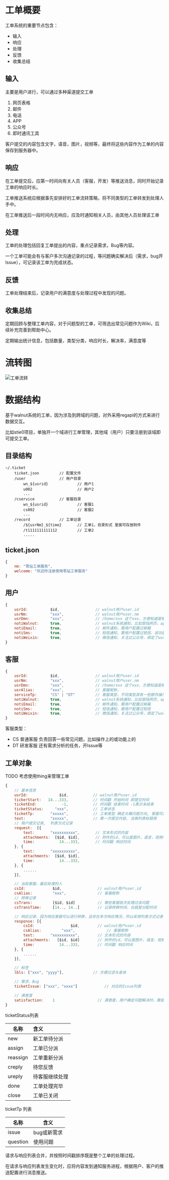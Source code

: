 # 工单概要

工单系统的重要节点包含：

* 输入
* 响应
* 处理
* 反馈
* 收集总结

## 输入

主要是用户进行，可以通过多种渠道提交工单

1. 网页表格
2. 邮件
2. 电话
3. APP
4. 公众号
5. 即时通讯工具


客户提交的内容包含文字，语音，图片，视频等，最终将这些内容作为工单的内容保存到服务器中。

## 响应

在工单提交后，应第一时间向有关人员（客服，开发）等推送消息，同时开始记录工单的响应时长。

工单推送系统应根据事先安排好的工单流转策略，将不同类型的工单转发到处理人手中。

在工单推送后一段时间内无响应，应及时通知相关人员，由其他人员处理该工单

## 处理

工单的处理包括回复工单提出的内容，重点记录需求，Bug等内容。

一个工单可能会有与客户多次沟通记录的过程，等问题确实解决后（需求，bug开Issue），可记录该工单为完成状态。

## 反馈

工单处理结束后，记录用户的满意度与处理过程中发现的问题。

## 收集总结

定期回顾与整理工单内容，对于问题型的工单，可筛选出常见问题作为Wiki，后续补充完善到帮助中心。

定期输出统计信息，包括数量，类型分类，响应时长，解决率，满意度等


# 流转图

![工单流转](media/%E5%B7%A5%E5%8D%95%E6%B5%81%E8%BD%AC.png)



# 数据结构

基于walnut系统的工单，因为涉及到跨域的问题，对外采用regapi的方式来进行数据交互。

比如stie0项目，单独开一个域进行工单管理，其他域（用户）只要注册到该域即可提交工单。


## 目录结构


```
~/.ticket
    ticket.json         // 配置文件
    /user               // 用户目录
        wn_${usrid}             // 用户1
        u002                    // 用户2
        ...
    /cservice           // 客服目录
        wn_${usrid}             // 客服1
        cs002                   // 客服2
        ...
    /record             // 工单记录
        /${usrNm}_${time}       // 工单1，目录形式 里面可存放附件
        /t1111111111112         // 工单2
        .....
```

## ticket.json

```js
{
    nm: "零站工单服务",
    welcome: "欢迎你注册使用零站工单服务"    
}
```

## 用户

```js
{
    usrId:          $id,                // walnut用户user.id
    usrNm:          "xxx",              // walnut用户user.nm
    usrDmn:         "xxx",              // /home/xxx 这个xxx，方便知道是哪个域
    notiWalnut:     true,               // walnut系统通知，比如登陆网页，app等
    notiEmail:      true,               // 邮件通知，需用户配置过邮箱
    notiSms:        true,               // 短信通知，需用户配置过短信，该功能可收费
    notiWeixin:     true,               // 微信通知，关注过公众号，绑定了walnut用户    
}

```


## 客服

```js
{
    usrId:          $id,                // walnut用户user.id
    usrNm:          "xxx",              // walnut用户user.nm
    usrDmn:         "xxx",              // /home/xxx 这个xxx，方便知道是哪个域
    usrAlias:       "xxx",              // 客服昵称，
    serviceTp:      "CS" | "DT"         // 客服类型，不同类型具有一些额外操作或流程
    notiWalnut:     true,               // walnut系统通知，比如登陆网页，app等
    notiEmail:      true,               // 邮件通知，需用户配置过邮箱
    notiSms:        true,               // 短信通知，需用户配置过短信
    notiWeixin:     true,               // 微信通知，关注过公众号，绑定了walnut用户    
}

```


客服类型：

* CS 普通客服 负责回答一些常见问题，比如操作上的或功能上的
* DT 研发客服 还有需求分析的任务，开Issue等

## 工单对象

TODO 考虑使用thing来管理工单


```js
{
    // 基本信息
    usrId:              $id,           // walnut用户user.id
    tickerStart:   14...333,           // 时间戳 开始时间 即提交时间
    ticketEnd:           -1,           // 时间戳 结束时间 -1表示未结束
    ticketStatus:     "xxx",           // 工单状态 
    ticketTp:       "xxxxx",           // 工单类型 确定大概问题方向, 客服可根据内容进行调整
    text:           "xxxxx",           // 第一次提交内容, 当做列表标题用
    // 用户提交记录,  列表方式记录
    request:  [{                       
        text:       "xxxxxxxxxx",       // 文本形式的内容
        attachments:  [$id, $id],       // 附件的id，可以是图片，语言，视频等
        time:           14...333,       // 时间戳 响应时间
    }, {                   
        text:       "xxxxxxxxxx",       
        attachments:  [$id, $id],       
        time:           14...333,       
    }, {
        ......
    }],

    // 当前客服，最后处理的人
    csId:            $id,                // walnut用户user.id
    csAlias:         "xxx",              // 客服昵称
    // 转移记录
    csTrans:         [$id, $id]          // 哪些客服依次处理过该问题
    csTransTime:     [14.., 14..]        // 记录转移时间，也就是分配时间

    // 响应记录，因为响应客服可以进行转移，且存在多次响应情况，所以采用列表方式记录
    response: [{
        csId:                $id,        // walnut用户user.id
        csAlias:         "xxx",              // 客服昵称
        text:       "xxxxxxxxxx",        // 文本形式的内容
        attachments:   [$id, $id]        // 附件的id，可以是图片，语言，视频等
        time:           14...333,        // 时间戳 响应时间
    }, {
        ......
    }],

    // 标签
    lbls: ["xxx", "yyyy"],             // 方便过滤与查询

    // 需求、Bug
    ticketIssue: ["xxx", "xxxx"]            // 对应的Issue列表

    // 满意度
    satisfaction:    1                   // 满意度，用户确定问题解决时，需提交满意度调查
}

```

ticketStatus列表


| 名称 | 含义 |
| --- | :-- |
| new | 新工单待分派  |
| assign | 工单已分派 |
| reassign | 工单重新分派 |
| creply | 待您反馈  |
| ureply | 待客服继续处理 |
| done | 工单处理完毕 |
| close | 工单已关闭 |

ticketTp 列表


| 名称 | 含义 |
| --- | --- |
| issue | bug或新需求 |
| question | 使用问题 |




请求与响应列表合并，并按照时间戳排序既是整个工单的处理过程。

在请求与响应列表发生变化时，应将内容发到通知服务进程，根据用户、客户的推送配置进行消息推送。



